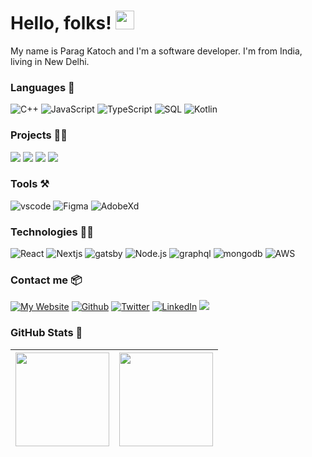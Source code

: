 

# Hello, folks! <img src="https://raw.githubusercontent.com/MartinHeinz/MartinHeinz/master/wave.gif" width="30px" height="30px" />

My name is Parag Katoch and I'm a software developer. I'm from India, living in New Delhi.


### Languages 📖

![C++](https://img.shields.io/badge/-C++-000?&logo=c%2b%2b&logoColor=00599C)
![JavaScript](https://img.shields.io/badge/-JavaScript-000?&logo=JavaScript)
![TypeScript](https://img.shields.io/badge/-TypeScript-000?&logo=TypeScript)
![SQL](https://img.shields.io/badge/-SQL-000?&logo=MySQL)
![Kotlin](https://img.shields.io/badge/-Kotlin-000?&logo=Kotlin)


### Projects 🧑‍🔧

[![](https://img.shields.io/badge/-🧬%20My%20Website-000)][1]
[![](https://img.shields.io/badge/-📚%20Dev%20Portal-000)](https://dev--portal.vercel.app/)
[![](https://img.shields.io/badge/-⛳️%20OnePort-000)](https://oneport.osenorth.co/)
[![](https://img.shields.io/badge/-👾%20Sorting%20Algorithm%20Visualizer-000)](http://paragkatoch.me/sorting-algo-visualizer/)


### Tools ⚒️

![vscode](https://img.shields.io/badge/-VScode-000?&logo=Visual-Studio-Code&logoColor=007ACC)
![Figma](https://img.shields.io/badge/-Figma-000?&logo=Figma)
![AdobeXd](https://img.shields.io/badge/-Node.js-000?&logo=Adobe-XD)


### Technologies 🧑‍💻

![React](https://img.shields.io/badge/-React-000?&logo=React)
![Nextjs](https://img.shields.io/badge/-NextJs-000?&logo=Next.js)
![gatsby](https://img.shields.io/badge/-Gatsby-000?&logo=gatsby)
![Node.js](https://img.shields.io/badge/-Node.js-000?&logo=node.js)
![graphql](https://img.shields.io/badge/-GraphQL-000?&logo=graphQL)
![mongodb](https://img.shields.io/badge/-MongoDB-000?&logo=mongodb)
![AWS](https://img.shields.io/badge/-AWS-000?&logo=Amazon-AWS&logoColor=F90)



### Contact me 📦

[![My Website](https://img.shields.io/badge/-🧑‍💻%20My%20Website-000?logo=website)][1]
[![Github](https://img.shields.io/badge/-%20Github-000?&logo=github)][6]
[![Twitter](https://img.shields.io/badge/-%20Twitter-000?&logo=Twitter)][3]
[![LinkedIn](https://img.shields.io/badge/-%20LinkedIn-000?&logo=linkedin)][4]
[![](https://img.shields.io/badge/-%20Mail-000?&logo=gmail)][5]



### GitHub Stats 🫣
 
[<img height="150px" src="https://github-readme-stats.vercel.app/api?username=paragkatoch&show_icons=true&include_all_commits=true&count_private=true&line_height=24" />][2] | [<img height="150px" src="https://github-readme-stats.vercel.app/api/top-langs/?username=paragkatoch&hide=html&hide_border=true&layout=compact&langs_count=6" />][2] 
| ------------- | ------------- |




<!-- links to your social media accounts -->

[1]: https://paragkatoch.me
[2]: https://github.com/paragkatoch
[3]: https://twitter.com/paragkatoch
[4]: https://www.linkedin.com/in/paragkatoch/
[5]: mailto:paragkatoch5@gmail.com
[6]: https://github.com/paragkatoch/paragkatoch/issues
